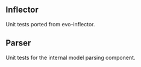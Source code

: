 
## Inflector

Unit tests ported from evo-inflector.

## Parser

Unit tests for the internal model parsing component.
